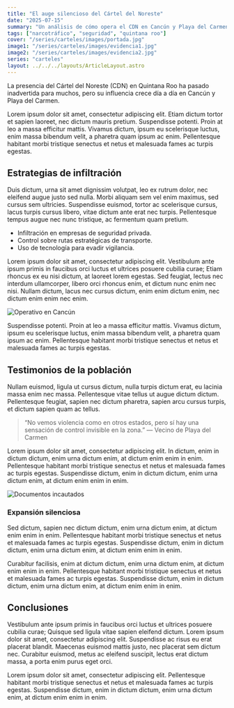 ```yaml
---
title: "El auge silencioso del Cártel del Noreste"
date: "2025-07-15"
summary: "Un análisis de cómo opera el CDN en Cancún y Playa del Carmen sin ser detectado."
tags: ["narcotráfico", "seguridad", "quintana roo"]
cover: "/series/carteles/images/portada.jpg"
image1: "/series/carteles/images/evidencia1.jpg"
image2: "/series/carteles/images/evidencia2.jpg"
series: "carteles"
layout: ../../../layouts/ArticleLayout.astro
---
```

La presencia del Cártel del Noreste (CDN) en Quintana Roo ha pasado inadvertida para muchos, pero su influencia crece día a día en Cancún y Playa del Carmen. 

Lorem ipsum dolor sit amet, consectetur adipiscing elit. Etiam dictum tortor et sapien laoreet, nec dictum mauris pretium. Suspendisse potenti. Proin at leo a massa efficitur mattis. Vivamus dictum, ipsum eu scelerisque luctus, enim massa bibendum velit, a pharetra quam ipsum ac enim. Pellentesque habitant morbi tristique senectus et netus et malesuada fames ac turpis egestas.

## Estrategias de infiltración

Duis dictum, urna sit amet dignissim volutpat, leo ex rutrum dolor, nec eleifend augue justo sed nulla. Morbi aliquam sem vel enim maximus, sed cursus sem ultricies. Suspendisse euismod, tortor ac scelerisque cursus, lacus turpis cursus libero, vitae dictum ante erat nec turpis. Pellentesque tempus augue nec nunc tristique, ac fermentum quam pretium.

- Infiltración en empresas de seguridad privada.
- Control sobre rutas estratégicas de transporte.
- Uso de tecnología para evadir vigilancia.

Lorem ipsum dolor sit amet, consectetur adipiscing elit. Vestibulum ante ipsum primis in faucibus orci luctus et ultrices posuere cubilia curae; Etiam rhoncus ex eu nisi dictum, at laoreet lorem egestas. Sed feugiat, lectus nec interdum ullamcorper, libero orci rhoncus enim, et dictum nunc enim nec nisi. Nullam dictum, lacus nec cursus dictum, enim enim dictum enim, nec dictum enim enim nec enim.

![Operativo en Cancún](/series/carteles/images/evidencia1.jpg)

Suspendisse potenti. Proin at leo a massa efficitur mattis. Vivamus dictum, ipsum eu scelerisque luctus, enim massa bibendum velit, a pharetra quam ipsum ac enim. Pellentesque habitant morbi tristique senectus et netus et malesuada fames ac turpis egestas.

## Testimonios de la población

Nullam euismod, ligula ut cursus dictum, nulla turpis dictum erat, eu lacinia massa enim nec massa. Pellentesque vitae tellus ut augue dictum dictum. Pellentesque feugiat, sapien nec dictum pharetra, sapien arcu cursus turpis, et dictum sapien quam ac tellus.

> “No vemos violencia como en otros estados, pero sí hay una sensación de control invisible en la zona.” — Vecino de Playa del Carmen

Lorem ipsum dolor sit amet, consectetur adipiscing elit. In dictum, enim in dictum dictum, enim urna dictum enim, at dictum enim enim in enim. Pellentesque habitant morbi tristique senectus et netus et malesuada fames ac turpis egestas. Suspendisse dictum, enim in dictum dictum, enim urna dictum enim, at dictum enim enim in enim.

![Documentos incautados](/series/carteles/images/evidencia2.jpg)

### Expansión silenciosa

Sed dictum, sapien nec dictum dictum, enim urna dictum enim, at dictum enim enim in enim. Pellentesque habitant morbi tristique senectus et netus et malesuada fames ac turpis egestas. Suspendisse dictum, enim in dictum dictum, enim urna dictum enim, at dictum enim enim in enim.

Curabitur facilisis, enim at dictum dictum, enim urna dictum enim, at dictum enim enim in enim. Pellentesque habitant morbi tristique senectus et netus et malesuada fames ac turpis egestas. Suspendisse dictum, enim in dictum dictum, enim urna dictum enim, at dictum enim enim in enim.

## Conclusiones

Vestibulum ante ipsum primis in faucibus orci luctus et ultrices posuere cubilia curae; Quisque sed ligula vitae sapien eleifend dictum. Lorem ipsum dolor sit amet, consectetur adipiscing elit. Suspendisse ac risus eu erat placerat blandit. Maecenas euismod mattis justo, nec placerat sem dictum nec. Curabitur euismod, metus ac eleifend suscipit, lectus erat dictum massa, a porta enim purus eget orci.

Lorem ipsum dolor sit amet, consectetur adipiscing elit. Pellentesque habitant morbi tristique senectus et netus et malesuada fames ac turpis egestas. Suspendisse dictum, enim in dictum dictum, enim urna dictum enim, at dictum enim enim in enim.